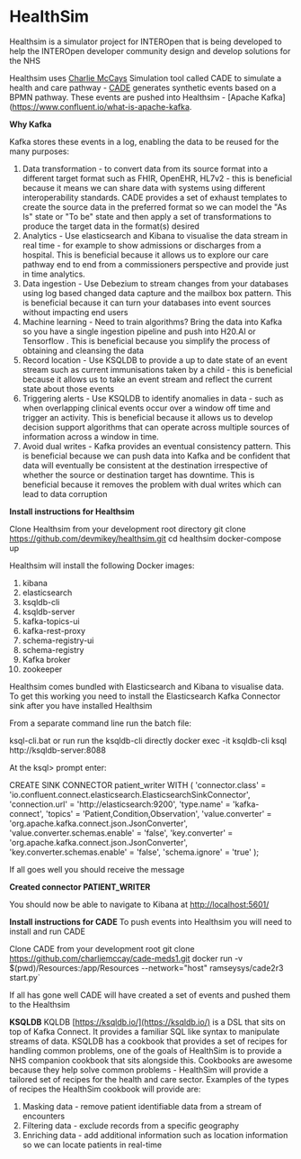 
# HealthSim

Healthsim is a simulator project for INTEROpen that is being developed to help the INTEROpen developer community design and develop solutions for the NHS

Healthsim uses [Charlie McCays](https://github.com/charliemccay) Simulation tool called CADE to simulate a health and care pathway - [CADE](https://github.com/charliemccay/cade-meds1) generates synthetic events based on a BPMN pathway. These events are pushed into Healthsim -  [Apache Kafka](https://www.confluent.io/what-is-apache-kafka. 

**Why Kafka**

Kafka stores these events in a log, enabling the data to be reused for the many purposes:

1. Data transformation - to convert data from its source format into a different target format such as FHIR, OpenEHR, HL7v2 - this is beneficial because it means we can share data with systems using different interoperability standards. CADE provides a set of exhaust templates to create the source data in the preferred format so we can model the "As Is" state or "To be" state and then apply a set of transformations to produce the target data in the format(s) desired
2. Analytics - Use elasticsearch and Kibana to visualise the data stream in real time - for example to show admissions or discharges from a hospital. This is beneficial because it allows us to explore our care pathway end to end from a commissioners perspective and provide just in time analytics.
3. Data ingestion - Use Debezium to stream changes from your databases using log based changed data capture and the mailbox box pattern. This is beneficial because it can turn your databases into event sources without impacting end users
4. Machine learning - Need to train algorithms? Bring the data into Kafka so you have a single ingestion pipeline and push into H20.AI or Tensorflow . This is beneficial because you simplify the process of obtaining and cleansing the data
5.  Record location - Use KSQLDB to provide a up to date state of an event stream such as current immunisations taken by a child - this is beneficial because it allows us to take an event stream and reflect the current state about those events
6. Triggering alerts - Use KSQLDB to identify anomalies in data - such as when overlapping clinical events occur over a window off time and trigger an activity. This is beneficial because it allows us to develop decision support algorithms that can operate across multiple sources of information across a window in time.
7. Avoid dual writes - Kafka provides an eventual consistency pattern. This is beneficial because we can push data into Kafka and be confident that data will eventually be consistent at the destination irrespective of whether the source or destination target has downtime. This is beneficial because it removes the problem with dual writes which can lead to data corruption

**Install instructions for Healthsim**

Clone Healthsim from your development root directory
git clone https://github.com/devmikey/healthsim.git
cd healthsim
docker-compose up

Healthsim will install the following Docker images:

1. kibana
2. elasticsearch
3. ksqldb-cli
4. ksqldb-server
5. kafka-topics-ui
6. kafka-rest-proxy
7. schema-registry-ui
8. schema-registry
9. Kafka broker
10. zookeeper

Healthsim comes bundled with Elasticsearch and Kibana to visualise data. To get this working you need to install the Elasticsearch Kafka Connector sink after you have installed Healthsim

From a separate command line run the batch file:

ksql-cli.bat
or run run the ksqldb-cli directly
docker exec -it ksqldb-cli ksql http://ksqldb-server:8088

At the ksql> prompt enter:

CREATE SINK CONNECTOR patient_writer WITH (
    'connector.class' = 'io.confluent.connect.elasticsearch.ElasticsearchSinkConnector',
    'connection.url' = 'http://elasticsearch:9200',
    'type.name' = 'kafka-connect',
    'topics' = 'Patient,Condition,Observation',
    'value.converter' = 'org.apache.kafka.connect.json.JsonConverter',
    'value.converter.schemas.enable' = 'false',
    'key.converter' = 'org.apache.kafka.connect.json.JsonConverter',
    'key.converter.schemas.enable' = 'false',
    'schema.ignore' = 'true'
);

If all goes well you should receive the message

 **Created connector PATIENT_WRITER**

You should now be able to navigate to Kibana at [http://localhost:5601/](http://localhost:5601/)

**Install instructions for CADE**
To push events into Healthsim you will need to install and run CADE

Clone CADE from your development root
git clone https://github.com/charliemccay/cade-meds1.git
docker run -v $(pwd)/Resources:/app/Resources --network="host" ramseysys/cade2r3 start.py`

If all has gone well CADE will have created a set of events and pushed them to the Healthsim

**KSQLDB**
KQLDB [https://ksqldb.io/](https://ksqldb.io/) is a DSL that sits on top of Kafka Connect. It provides a familiar SQL like syntax to manipulate streams of data. KSQLDB has a cookbook that provides a set of recipes for handling common problems,  one of the goals of HealthSim is to provide a NHS companion cookbook that sits alongside this. Cookbooks are awesome because they help solve common problems - HealthSim will provide a tailored set of recipes for the health and care sector. Examples of the types of recipes the HealthSim cookbook will provide are:

1. Masking data - remove patient identifiable data from a stream of encounters
2. Filtering data - exclude records from a specific geography
3. Enriching data - add additional information such as location information so we can locate patients in real-time